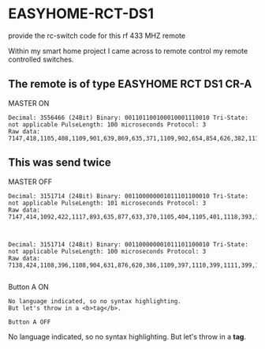 # EASYHOME-RCT-DS1
provide the rc-switch code for this rf 433 MHZ remote

Within my smart home project I came across to remote control my remote controlled switches.

The remote is of type EASYHOME RCT DS1 CR-A
---
MASTER ON
```
Decimal: 3556466 (24Bit) Binary: 001101100100010001110010 Tri-State: not applicable PulseLength: 100 microseconds Protocol: 3
Raw data: 7147,418,1105,408,1109,901,639,869,635,371,1109,902,654,854,626,382,1117,390,1094,915,640,367,1114,394,1117,391,1103,907,649,355,1116,392,1113,398,1107,902,640,867,632,875,638,369,1125,382,1112,898,626,380,1116,
```
This was send twice
---
MASTER OFF
```
Decimal: 3151714 (24Bit) Binary: 001100000001011101100010 Tri-State: not applicable PulseLength: 101 microseconds Protocol: 3
Raw data: 7147,414,1092,422,1117,893,635,877,633,370,1105,404,1105,401,1118,393,1110,400,1110,394,1100,410,1124,887,628,380,1098,907,629,884,637,869,646,362,1119,889,628,874,650,365,1115,392,1078,430,1113,896,627,379,1117,



Decimal: 3151714 (24Bit) Binary: 001100000001011101100010 Tri-State: not applicable PulseLength: 100 microseconds Protocol: 3
Raw data: 7138,424,1108,396,1108,904,631,876,620,386,1109,397,1110,399,1111,399,1117,390,1099,409,1105,405,1116,893,624,381,1103,909,627,881,626,877,653,357,1107,901,630,879,633,374,1116,392,1102,407,1103,904,631,377,1114,


```

Button A ON
```
No language indicated, so no syntax highlighting. 
But let's throw in a <b>tag</b>.

Button A OFF
```
No language indicated, so no syntax highlighting. 
But let's throw in a <b>tag</b>.

